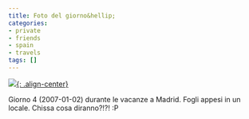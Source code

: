```yaml
---
title: Foto del giorno&hellip;
categories:
- private
- friends
- spain
- travels
tags: []
---
```

[![]({{site.url}}/images/2007-01-02_giorno4_074.jpg){: .align-center}]({{site.url}}/images/2007-01-02_giorno4_074.jpg)  
  
Giorno 4 (2007-01-02) durante le vacanze a Madrid. Fogli appesi in un locale.
Chissa cosa diranno?!?! :P

